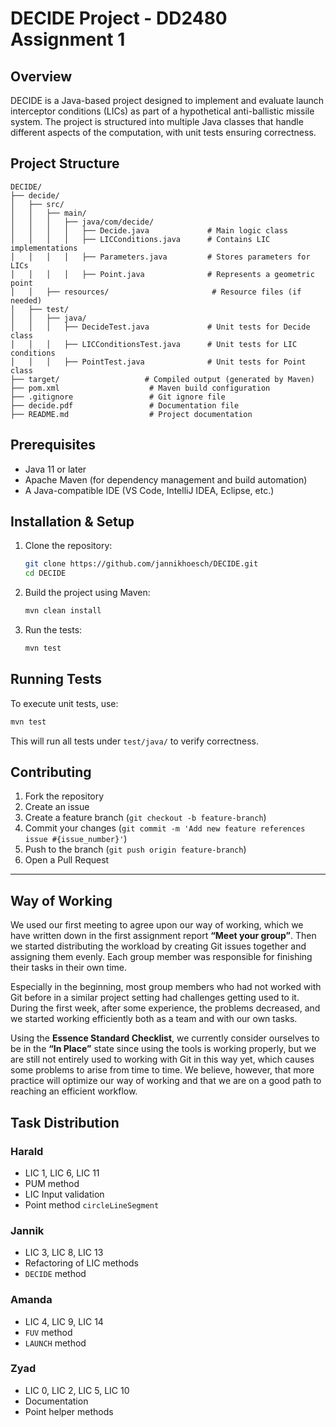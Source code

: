 # DECIDE Project - DD2480 Assignment 1

## Overview
DECIDE is a Java-based project designed to implement and evaluate launch interceptor conditions (LICs) as part of a hypothetical anti-ballistic missile system. The project is structured into multiple Java classes that handle different aspects of the computation, with unit tests ensuring correctness.

## Project Structure
```
DECIDE/
├── decide/
│   ├── src/
│   │   ├── main/
│   │   │   ├── java/com/decide/
│   │   │   │   ├── Decide.java             # Main logic class
│   │   │   │   ├── LICConditions.java      # Contains LIC implementations
│   │   │   │   ├── Parameters.java         # Stores parameters for LICs
│   │   │   │   ├── Point.java              # Represents a geometric point
│   │   ├── resources/                       # Resource files (if needed)
│   ├── test/
│   │   ├── java/
│   │   │   ├── DecideTest.java             # Unit tests for Decide class
│   │   │   ├── LICConditionsTest.java      # Unit tests for LIC conditions
│   │   │   ├── PointTest.java              # Unit tests for Point class
├── target/                   # Compiled output (generated by Maven)
├── pom.xml                    # Maven build configuration
├── .gitignore                 # Git ignore file
├── decide.pdf                 # Documentation file
├── README.md                  # Project documentation
```

## Prerequisites
- Java 11 or later
- Apache Maven (for dependency management and build automation)
- A Java-compatible IDE (VS Code, IntelliJ IDEA, Eclipse, etc.)

## Installation & Setup
1. Clone the repository:
   ```sh
   git clone https://github.com/jannikhoesch/DECIDE.git
   cd DECIDE
   ```
2. Build the project using Maven:
   ```sh
   mvn clean install
   ```
3. Run the tests:
   ```sh
   mvn test
   ```

## Running Tests
To execute unit tests, use:
```sh
mvn test
```
This will run all tests under `test/java/` to verify correctness.

## Contributing
1. Fork the repository
2. Create an issue
3. Create a feature branch (`git checkout -b feature-branch`)
4. Commit your changes (`git commit -m 'Add new feature references issue #{issue_number}'`)
5. Push to the branch (`git push origin feature-branch`)
6. Open a Pull Request

---

## Way of Working  

We used our first meeting to agree upon our way of working, which we have written down in the first assignment report **“Meet your group”**. Then we started distributing the workload by creating Git issues together and assigning them evenly. Each group member was responsible for finishing their tasks in their own time.  

Especially in the beginning, most group members who had not worked with Git before in a similar project setting had challenges getting used to it. During the first week, after some experience, the problems decreased, and we started working efficiently both as a team and with our own tasks.  

Using the **Essence Standard Checklist**, we currently consider ourselves to be in the **“In Place”** state since using the tools is working properly, but we are still not entirely used to working with Git in this way yet, which causes some problems to arise from time to time. We believe, however, that more practice will optimize our way of working and that we are on a good path to reaching an efficient workflow.  


## Task Distribution  

### **Harald**  
- LIC 1, LIC 6, LIC 11  
- PUM method  
- LIC Input validation  
- Point method `circleLineSegment`  

### **Jannik**  
- LIC 3, LIC 8, LIC 13  
- Refactoring of LIC methods  
- `DECIDE` method  

### **Amanda**  
- LIC 4, LIC 9, LIC 14  
- `FUV` method  
- `LAUNCH` method  

### **Zyad**  
- LIC 0, LIC 2, LIC 5, LIC 10  
- Documentation  
- Point helper methods  
